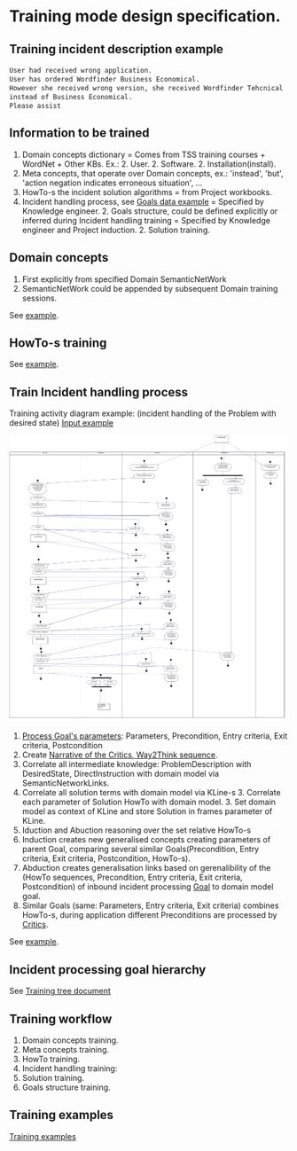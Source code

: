 # Training mode design specification.

## Training incident description example
```
User had received wrong application.
User has ordered Wordfinder Business Economical.
However she received wrong version, she received Wordfinder Tehcnical instead of Business Economical.
Please assist
```
## Information to be trained

 1. Domain concepts dictionary = Comes from TSS training courses + WordNet + Other KBs. Ex.:
    2. User.
    2. Software.
    2. Installation(install).
 1. Meta concepts, that operate over Domain concepts, ex.: 'instead', 'but', 'action negation indicates erroneous situation', ...
 1. HowTo-s the incident solution algorithms = from Project workbooks.
 1. Incident handling process, see [Goals data example](training.md#Goals_data_example) = Specified by Knowledge engineer.
    2. Goals structure, could be defined explicitly or inferred during Incident handling training = Specified by Knowledge engineer and Project induction.
    2. Solution training.

## Domain concepts

 1. First explicitly from specified Domain SemanticNetWork
 1. SemanticNetWork could be appended by subsequent Domain training sessions.

See [example](training-example.md#Domain).

## HowTo-s training

See [example](training-example.md#Incident).

## Train Incident handling process

Training activity diagram example: (incident handling of the Problem with desired state)
[Input example](training-tree.md#Example)

![Incident handling training example](https://github.com/development-team/2/raw/master/doc/design-specification/uml/images/TrainingActivity.png)

 1. [Process Goal's parameters](goal.md): Parameters, Precondition, Entry criteria, Exit criteria, Postcondition
   2. Create [Narrative of the Critics, Way2Think sequence](https://github.com/development-team/2/raw/master/doc/design-specification/uml/images/HowToNarrativeActivity.png).
   2. Correlate all intermediate knowledge: ProblemDescription with DesiredState, DirectInstruction with domain model via SemanticNetworkLinks. 
   2. Correlate all solution terms with domain model via KLine-s
     3. Correlate each parameter of Solution HowTo with domain model.
     3. Set domain model as context of KLine and store Solution in frames parameter of KLine.
 1. Iduction and Abuction reasoning over the set relative HowTo-s
   2. Induction creates new generalised concepts creating parameters of parent Goal, comparing several similar Goals(Precondition, Entry criteria, Exit criteria, Postcondition, HowTo-s).
   2. Abduction creates generalisation links based on gerenalibility of the (HowTo sequences, Precondition, Entry criteria, Exit criteria, Postcondition) of inbound incident processing [Goal](goal.md) to domain model goal.
   2. Similar Goals (same: Parameters, Entry criteria, Exit criteria) combines HowTo-s, during application different Preconditions are processed by [Critics](critic.md).
      
See [example](training-example.md#Incident).

## Incident processing goal hierarchy

See [Training tree document](training-tree.md)

## Training workflow

 1. Domain concepts training.
 1. Meta concepts training.
 1. HowTo training.
 1. Incident handling training:
   2. Solution training.
   2. Goals structure training.

## Training examples
[Training examples](training-example.md)
